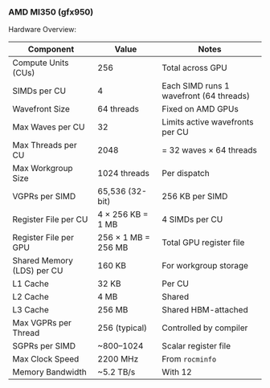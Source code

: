 ### AMD MI350 (gfx950) 


Hardware Overview:

| Component                    | Value                     | Notes                                           |
|-----------------------------|---------------------------|-------------------------------------------------|
| Compute Units (CUs)         | 256                       | Total across GPU                                |
| SIMDs per CU                | 4                         | Each SIMD runs 1 wavefront (64 threads)         |
| Wavefront Size              | 64 threads                | Fixed on AMD GPUs                               |
| Max Waves per CU            | 32                        | Limits active wavefronts per CU                 |
| Max Threads per CU          | 2048                      | = 32 waves × 64 threads                         |
| Max Workgroup Size          | 1024 threads              | Per dispatch                                    |
| VGPRs per SIMD              | 65,536 (32-bit)           | 256 KB per SIMD                                 |
| Register File per CU        | 4 × 256 KB = 1 MB         | 4 SIMDs per CU                                  |
| Register File per GPU       | 256 × 1 MB = 256 MB       | Total GPU register file                         |
| Shared Memory (LDS) per CU  | 160 KB                    | For workgroup storage                           |
| L1 Cache                    | 32 KB                     | Per CU                                          |
| L2 Cache                    | 4 MB                      | Shared                                          |
| L3 Cache                    | 256 MB                    | Shared HBM-attached                             |
| Max VGPRs per Thread        | 256 (typical)             | Controlled by compiler                          |
| SGPRs per SIMD              | ~800–1024                 | Scalar register file                            |
| Max Clock Speed             | 2200 MHz                  | From `rocminfo`                                 |
| Memory Bandwidth            | ~5.2 TB/s                 | With 12
